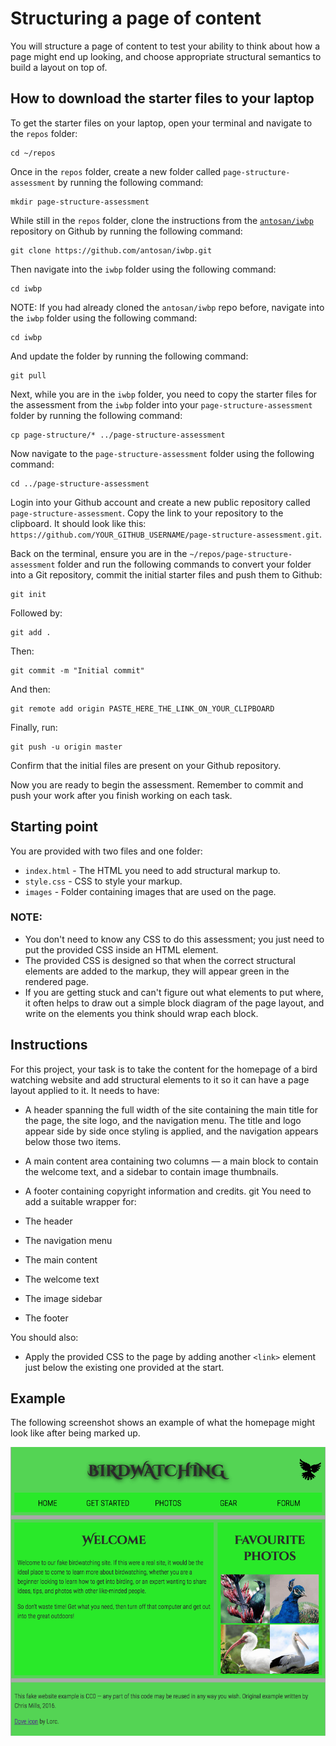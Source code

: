 # Structuring a page of content

You will structure a page of content to test your ability to think about how a page might end up looking, and choose appropriate structural semantics to build a layout on top of.

## How to download the starter files to your laptop

To get the starter files on your laptop, open your terminal and navigate to the `repos` folder:

```
cd ~/repos
```

Once in the `repos` folder, create a new folder called `page-structure-assessment` by running the following command:

```
mkdir page-structure-assessment
```

While still in the `repos` folder, clone the instructions from the [`antosan/iwbp`](https://github.com/antosan/iwbp) repository on Github by running the following command:

```
git clone https://github.com/antosan/iwbp.git
```

Then navigate into the `iwbp` folder using the following command:

```
cd iwbp
```

NOTE: If you had already cloned the `antosan/iwbp` repo before, navigate into the `iwbp` folder using the following command:

```
cd iwbp
```

And update the folder by running the following command:

```
git pull
```

Next, while you are in the `iwbp` folder, you need to copy the starter files for the assessment from the `iwbp` folder into your `page-structure-assessment` folder by running the following command:

```
cp page-structure/* ../page-structure-assessment
```

Now navigate to the `page-structure-assessment` folder using the following command:

```
cd ../page-structure-assessment
```

Login into your Github account and create a new public repository called `page-structure-assessment`. Copy the link to your repository to the clipboard. It should look like this: `https://github.com/YOUR_GITHUB_USERNAME/page-structure-assessment.git`.

Back on the terminal, ensure you are in the `~/repos/page-structure-assessment` folder and run the following commands to convert your folder into a Git repository, commit the initial starter files and push them to Github:

```
git init
```

Followed by:

```
git add .
```

Then:

```
git commit -m "Initial commit"
```

And then:

```
git remote add origin PASTE_HERE_THE_LINK_ON_YOUR_CLIPBOARD
```

Finally, run:

```
git push -u origin master
```

Confirm that the initial files are present on your Github repository.

Now you are ready to begin the assessment. Remember to commit and push your work after you finish working on each task.

## Starting point

You are provided with two files and one folder:

-   `index.html` - The HTML you need to add structural markup to.
-   `style.css` - CSS to style your markup.
-   `images` - Folder containing images that are used on the page.

### NOTE:

-   You don't need to know any CSS to do this assessment; you just need to put the provided CSS inside an HTML element.
-   The provided CSS is designed so that when the correct structural elements are added to the markup, they will appear green in the rendered page.
-   If you are getting stuck and can't figure out what elements to put where, it often helps to draw out a simple block diagram of the page layout, and write on the elements you think should wrap each block.

## Instructions

For this project, your task is to take the content for the homepage of a bird watching website and add structural elements to it so it can have a page layout applied to it. It needs to have:

-   A header spanning the full width of the site containing the main title for the page, the site logo, and the navigation menu. The title and logo appear side by side once styling is applied, and the navigation appears below those two items.
-   A main content area containing two columns — a main block to contain the welcome text, and a sidebar to contain image thumbnails.
-   A footer containing copyright information and credits.
git 
You need to add a suitable wrapper for:

-   The header
-   The navigation menu
-   The main content
-   The welcome text
-   The image sidebar
-   The footer

You should also:

-   Apply the provided CSS to the page by adding another `<link>` element just below the existing one provided at the start.

## Example

The following screenshot shows an example of what the homepage might look like after being marked up.

![Homepage](homepage.png)
